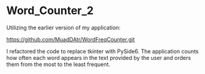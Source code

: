 # Word_Counter_2


Utilizing the earlier version of my application:

https://github.com/MuadDAtr/WordFreqCounter.git

I refactored the code to replace tkinter with PySide6.
The application counts how often each word appears in the text provided by the user and orders them from the most to the least frequent.